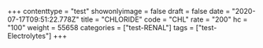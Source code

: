 +++
contenttype = "test"
showonlyimage = false
draft = false
date = "2020-07-17T09:51:22.778Z"
title = "CHLORIDE"
code = "CHL"
rate = "200"
hc = "100"
weight = 55658
categories = ["test-RENAL"]
tags = ["test-Electrolytes"]
+++

